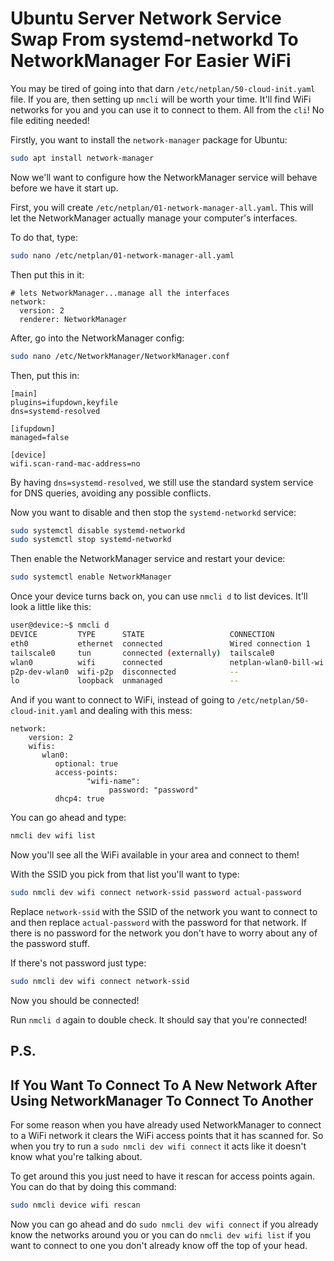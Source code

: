 # Ubuntu Server Network Service Swap From systemd-networkd To NetworkManager For Easier WiFi

You may be tired of going into that darn `/etc/netplan/50-cloud-init.yaml` file. If you are, then setting up `nmcli` will be worth your time. It'll find WiFi networks for you and you can use it to connect to them. All from the `cli`! No file editing needed!

Firstly, you want to install the `network-manager` package for Ubuntu:
```bash
sudo apt install network-manager
```

Now we'll want to configure how the NetworkManager service will behave before we have it start up.

First, you will create `/etc/netplan/01-network-manager-all.yaml`. This will let the NetworkManager actually manage your computer's interfaces.

To do that, type: 
```bash
sudo nano /etc/netplan/01-network-manager-all.yaml
```

Then put this in it:
```
# lets NetworkManager...manage all the interfaces
network:
  version: 2
  renderer: NetworkManager
```

After, go into the NetworkManager config: 
```bash
sudo nano /etc/NetworkManager/NetworkManager.conf
```

Then, put this in:
```
[main]
plugins=ifupdown,keyfile
dns=systemd-resolved

[ifupdown]
managed=false

[device]
wifi.scan-rand-mac-address=no
```

By having `dns=systemd-resolved`, we still use the standard system service for DNS queries, avoiding any possible conflicts.

Now you want to disable and then stop the `systemd-networkd` service:
```bash
sudo systemctl disable systemd-networkd
sudo systemctl stop systemd-networkd
```

Then enable the NetworkManager service and restart your device:
```bash
sudo systemctl enable NetworkManager
```

Once your device turns back on, you can use `nmcli d` to list devices. It'll look a little like this:
```bash
user@device:~$ nmcli d
DEVICE         TYPE      STATE                   CONNECTION
eth0           ethernet  connected               Wired connection 1
tailscale0     tun       connected (externally)  tailscale0
wlan0          wifi      connected               netplan-wlan0-bill-wi the science-fi 5g
p2p-dev-wlan0  wifi-p2p  disconnected            --
lo             loopback  unmanaged               --
```

And if you want to connect to WiFi, instead of going to `/etc/netplan/50-cloud-init.yaml` and dealing with this mess:

```
network:
    version: 2
    wifis:
       wlan0:
          optional: true
          access-points:
                 "wifi-name":
                      password: "password"
          dhcp4: true
```

You can go ahead and type:
```bash
nmcli dev wifi list
```

Now you'll see all the WiFi available in your area and connect to them!

With the SSID you pick from that list you'll want to type:
```bash
sudo nmcli dev wifi connect network-ssid password actual-password
```

Replace `network-ssid` with the SSID of the network you want to connect to and then replace `actual-password` with the password for that network. If there is no password for the network you don't have to worry about any of the password stuff.

If there's not password just type:
```bash
sudo nmcli dev wifi connect network-ssid
```

Now you should be connected!

Run `nmcli d` again to double check. It should say that you're connected!
## P.S.
## If You Want To Connect To A New Network After Using NetworkManager To Connect To Another

For some reason when you have already used NetworkManager to connect to a WiFi network it clears the WiFi access points that it has scanned for. So when you try to run a `sudo nmcli dev wifi connect` it acts like it doesn't know what you're talking about.

To get around this you just need to have it rescan for access points again. You can do that by doing this command:
```bash
sudo nmcli device wifi rescan
```

Now you can go ahead and do `sudo nmcli dev wifi connect` if you already know the networks around you or you can do `nmcli dev wifi list` if you want to connect to one you don't already know off the top of your head.